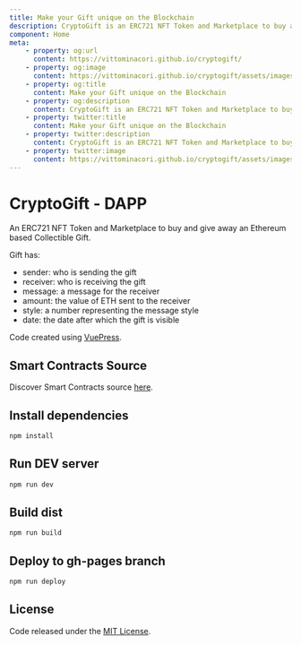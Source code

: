 ```yaml
---
title: Make your Gift unique on the Blockchain
description: CryptoGift is an ERC721 NFT Token and Marketplace to buy and give away an Ethereum based Collectible Gift. Make your Gift unique on the Blockchain!
component: Home
meta: 
    - property: og:url
      content: https://vittominacori.github.io/cryptogift/
    - property: og:image
      content: https://vittominacori.github.io/cryptogift/assets/images/cryptogift-og.jpg
    - property: og:title
      content: Make your Gift unique on the Blockchain
    - property: og:description
      content: CryptoGift is an ERC721 NFT Token and Marketplace to buy and give away an Ethereum based Collectible Gift. Make your Gift unique on the Blockchain! 
    - property: twitter:title
      content: Make your Gift unique on the Blockchain
    - property: twitter:description
      content: CryptoGift is an ERC721 NFT Token and Marketplace to buy and give away an Ethereum based Collectible Gift. Make your Gift unique on the Blockchain!
    - property: twitter:image
      content: https://vittominacori.github.io/cryptogift/assets/images/cryptogift-og.jpg
---
```


# CryptoGift - DAPP

An ERC721 NFT Token and Marketplace to buy and give away an Ethereum based Collectible Gift.


Gift has:

* sender: who is sending the gift
* receiver: who is receiving the gift
* message: a message for the receiver
* amount: the value of ETH sent to the receiver
* style: a number representing the message style
* date: the date after which the gift is visible


Code created using [VuePress](https://vuepress.vuejs.org/).

## Smart Contracts Source
 
Discover Smart Contracts source [here](https://github.com/vittominacori/cryptogift).

## Install dependencies

```bash
npm install
```

## Run DEV server

```bash
npm run dev
```

## Build dist

```bash
npm run build
```

## Deploy to gh-pages branch

```bash
npm run deploy
```

## License

Code released under the [MIT License](https://github.com/vittominacori/cryptogift/blob/master/LICENSE).
